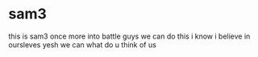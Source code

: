 # sam3
this is sam3
once more into battle guys 
we can do this 
i know 
i believe in oursleves
yesh 
we can 
what do u think of us 
